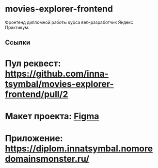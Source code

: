# movies-explorer-frontend
Фронтенд дипломной работы курса веб-разработчик Яндекс Практикум.

## Ссылки
# Пул реквест: https://github.com/inna-tsymbal/movies-explorer-frontend/pull/2
# Макет проекта: [Figma](https://www.figma.com/file/6FMWkB94wE7KTkcCgUXtnC/%D0%94%D0%B8%D0%BF%D0%BB%D0%BE%D0%BC%D0%BD%D1%8B%D0%B9-%D0%BF%D1%80%D0%BE%D0%B5%D0%BA%D1%82?type=design&node-id=1-2798&mode=dev)
# Приложение: https://diplom.innatsymbal.nomoredomainsmonster.ru/
